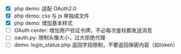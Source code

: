 - [x] php demo: 适配 OAuth2.0
- [x] php demo: css 与 js 单独成文件
- [x] php demo: 增加基本样式
- [ ] OAuth center: 增加用户验证令牌，不必每次鉴权都发送消息
- [ ] oauth.py: 限制头像大小，过大拒绝代理
- [ ] demo: login_status.php 返回字段限制，不要返回保密内容（如token）
